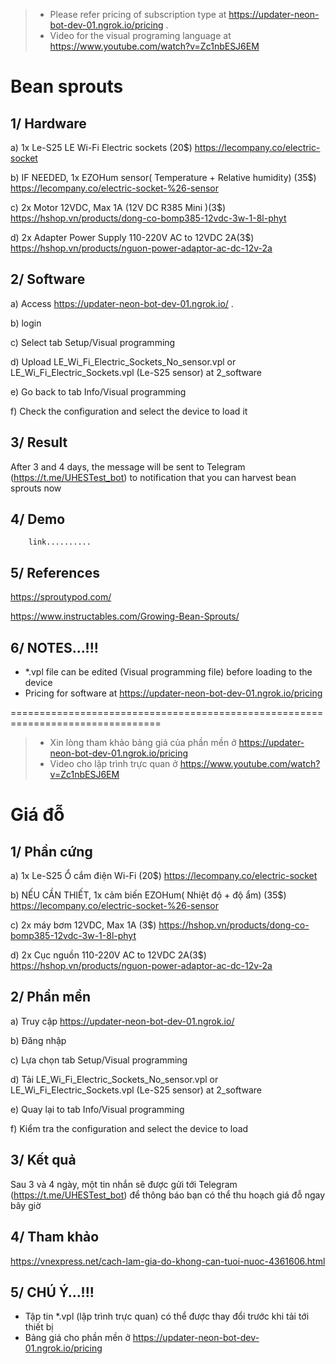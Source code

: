 >- Please refer pricing of subscription type at https://updater-neon-bot-dev-01.ngrok.io/pricing .
>- Video for the visual programing language at https://www.youtube.com/watch?v=Zc1nbESJ6EM 

# Bean sprouts
## 1/ Hardware
a) 1x Le-S25 LE Wi-Fi Electric sockets (20$) <https://lecompany.co/electric-socket>

b) IF NEEDED, 1x EZOHum sensor( Temperature + Relative humidity) (35$) https://lecompany.co/electric-socket-%26-sensor

c) 2x Motor 12VDC, Max 1A (12V DC R385 Mini )(3$) https://hshop.vn/products/dong-co-bomp385-12vdc-3w-1-8l-phyt

d) 2x Adapter Power Supply 110-220V AC to 12VDC 2A(3$) https://hshop.vn/products/nguon-power-adaptor-ac-dc-12v-2a
## 2/ Software
a) Access  <https://updater-neon-bot-dev-01.ngrok.io/> .

b) login

c) Select tab Setup/Visual programming

d) Upload LE_Wi_Fi_Electric_Sockets_No_sensor.vpl or LE_Wi_Fi_Electric_Sockets.vpl (Le-S25 sensor) at 2_software

e) Go back to tab Info/Visual programming

f) Check the configuration and select the device to load it 
## 3/ Result
After 3 and 4 days, the message will be sent to Telegram (https://t.me/UHESTest_bot) to notification that you can harvest bean sprouts now
## 4/ Demo
	    link..........
## 5/ References 
https://sproutypod.com/

https://www.instructables.com/Growing-Bean-Sprouts/
## 6/ NOTES...!!!
- *.vpl file  can be edited  (Visual programming file) before loading to the device
- Pricing for software at https://updater-neon-bot-dev-01.ngrok.io/pricing

================================================================================

>- Xin lòng tham khảo bảng giá của phần mền ở https://updater-neon-bot-dev-01.ngrok.io/pricing 
>- Video cho lập trình trực quan ở https://www.youtube.com/watch?v=Zc1nbESJ6EM

# Giá đỗ
## 1/ Phần cứng
 
a) 1x Le-S25 Ổ cắm điện Wi-Fi  (20$) https://lecompany.co/electric-socket

b) NẾU CẦN THIẾT, 1x cảm biến EZOHum( Nhiệt độ + độ ẩm) (35$) https://lecompany.co/electric-socket-%26-sensor

c) 2x máy bơm 12VDC, Max 1A (3$) https://hshop.vn/products/dong-co-bomp385-12vdc-3w-1-8l-phyt

d) 2x Cục nguồn 110-220V AC to 12VDC 2A(3$) https://hshop.vn/products/nguon-power-adaptor-ac-dc-12v-2a
 
## 2/ Phần mền
a) Truy cập https://updater-neon-bot-dev-01.ngrok.io/

b) Đăng nhập 

c) Lựa chọn tab Setup/Visual programming

d) Tải LE_Wi_Fi_Electric_Sockets_No_sensor.vpl  or LE_Wi_Fi_Electric_Sockets.vpl (Le-S25 sensor) at 2_software

e) Quay lại to tab Info/Visual programming

f) Kiểm tra the configuration and select the device to load 
	    
## 3/ Kết quả
Sau 3 và 4 ngày, một tin nhắn sẽ được gửi tới Telegram (https://t.me/UHESTest_bot) để thông báo bạn có thể thu hoạch giá đỗ ngay bây giờ
## 4/ Tham khảo
https://vnexpress.net/cach-lam-gia-do-khong-can-tuoi-nuoc-4361606.html
## 5/ CHÚ Ý...!!!
- Tập tin *.vpl (lập trình trực quan) có thể được thay đổi trước khi
tải tới thiết bị
- Bảng giá cho phần mền ở https://updater-neon-bot-dev-01.ngrok.io/pricing	 
